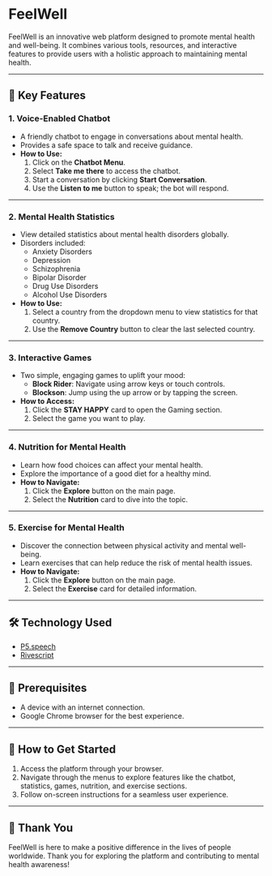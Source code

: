 # FeelWell

FeelWell is an innovative web platform designed to promote mental health and well-being. It combines various tools, resources, and interactive features to provide users with a holistic approach to maintaining mental health.

---

## 🌟 **Key Features**

### 1. **Voice-Enabled Chatbot**
- A friendly chatbot to engage in conversations about mental health.
- Provides a safe space to talk and receive guidance.
- **How to Use:**
  1. Click on the **Chatbot Menu**.
  2. Select **Take me there** to access the chatbot.
  3. Start a conversation by clicking **Start Conversation**.
  4. Use the **Listen to me** button to speak; the bot will respond.

---

### 2. **Mental Health Statistics**
- View detailed statistics about mental health disorders globally.
- Disorders included:
  - Anxiety Disorders
  - Depression
  - Schizophrenia
  - Bipolar Disorder
  - Drug Use Disorders
  - Alcohol Use Disorders
- **How to Use:**
  1. Select a country from the dropdown menu to view statistics for that country.
  2. Use the **Remove Country** button to clear the last selected country.

---

### 3. **Interactive Games**
- Two simple, engaging games to uplift your mood:
  - **Block Rider**: Navigate using arrow keys or touch controls.
  - **Blockson**: Jump using the up arrow or by tapping the screen.
- **How to Access:**
  1. Click the **STAY HAPPY** card to open the Gaming section.
  2. Select the game you want to play.

---

### 4. **Nutrition for Mental Health**
- Learn how food choices can affect your mental health.
- Explore the importance of a good diet for a healthy mind.
- **How to Navigate:**
  1. Click the **Explore** button on the main page.
  2. Select the **Nutrition** card to dive into the topic.

---

### 5. **Exercise for Mental Health**
- Discover the connection between physical activity and mental well-being.
- Learn exercises that can help reduce the risk of mental health issues.
- **How to Navigate:**
  1. Click the **Explore** button on the main page.
  2. Select the **Exercise** card for detailed information.

---

## 🛠️ **Technology Used**
- [P5.speech](https://idmnyu.github.io/p5.js-speech/)
- [Rivescript](https://www.rivescript.com/)

---

## 📜 **Prerequisites**
- A device with an internet connection.
- Google Chrome browser for the best experience.

---

## 🚀 **How to Get Started**
1. Access the platform through your browser.
2. Navigate through the menus to explore features like the chatbot, statistics, games, nutrition, and exercise sections.
3. Follow on-screen instructions for a seamless user experience.

---

## 🙏 **Thank You**
FeelWell is here to make a positive difference in the lives of people worldwide. Thank you for exploring the platform and contributing to mental health awareness!
